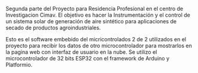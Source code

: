 Segunda parte del Proyecto para Residencia Profesional en el centro de Investigacion Cimav. 
El objetivo es hacer la Instrumentación y el control de un sistema solar de generación de aire sintético para aplicaciones de secado de productos 
agroindustriales.

Esto es el software embebido del micricontrolados 2 de 2 utilizados en el proyecto para recibir los datos de otro microcontrolador para mostrarlos en la pagina web con interfaz  de usuario en la nube.
Se utilizo el microcontrolador de 32 bits ESP32 con el framework de Arduino y Platformio.
